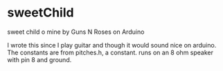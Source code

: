 sweetChild
==========

sweet child o mine by Guns N Roses on Arduino

I wrote this since I play guitar and though it would sound nice on arduino. The constants are from pitches.h, a constant.
runs on an 8 ohm speaker with pin 8 and ground.

